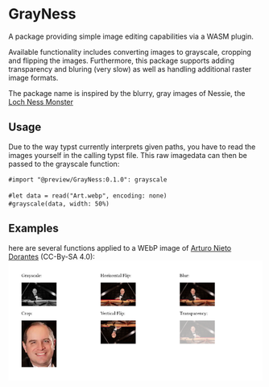 # GrayNess

A package providing simple image editing capabilities via a WASM plugin.

Available functionality includes converting images to grayscale, cropping and flipping the images.
Furthermore, this package supports adding transparency and bluring (very slow) as well as handling additional raster image formats.

The package name is inspired by the blurry, gray images of Nessie, the [Loch Ness Monster](https://en.wikipedia.org/wiki/Loch_Ness_Monster)

## Usage

Due to the way typst currently interprets given paths, you have to read the images yourself in the calling typst file. This raw imagedata can then be passed to the grayscale function:

```typst
#import "@preview/GrayNess:0.1.0": grayscale

#let data = read("Art.webp", encoding: none)
#grayscale(data, width: 50%)
```

## Examples

here are several functions applied to a WEbP image of [Arturo Nieto Dorantes](https://commons.wikimedia.org/wiki/File:Arturo_Nieto-Dorantes.webp) (CC-By-SA 4.0):
![Example image manipulations](arturo.png)
